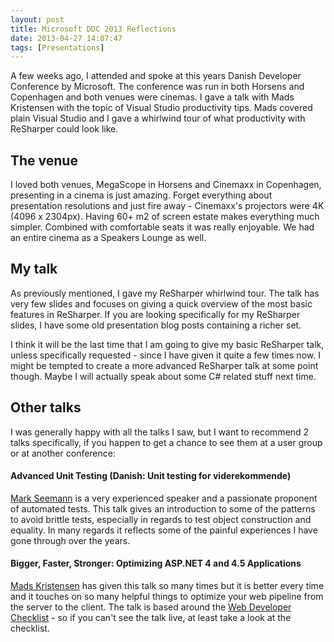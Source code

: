 ```yaml
---
layout: post
title: Microsoft DDC 2013 Reflections
date: 2013-04-27 14:07:47
tags: [Presentations]
---
```


A few weeks ago, I attended and spoke at this years Danish Developer Conference by Microsoft. The conference was run in both Horsens and Copenhagen and both venues were cinemas. I gave a talk with Mads Kristensen with the topic of Visual Studio productivity tips. Mads covered plain Visual Studio and I gave a whirlwind tour of what productivity with ReSharper could look like.

## The venue

I loved both venues, MegaScope in Horsens and Cinemaxx in Copenhagen, presenting in a cinema is just amazing. Forget everything about presentation resolutions and just fire away - Cinemaxx's projectors were 4K (4096 x 2304px). Having 60+ m2 of screen estate makes everything much simpler. Combined with comfortable seats it was really enjoyable. We had an entire cinema as a Speakers Lounge as well.

## My talk

As previously mentioned, I gave my ReSharper whirlwind tour. The talk has very few slides and focuses on giving a quick overview of the most basic features in ReSharper. If you are looking specifically for my ReSharper slides, I have some old presentation blog posts containing a richer set.

I think it will be the last time that I am going to give my basic ReSharper talk, unless specifically requested - since I have given it quite a few times now. I might be tempted to create a more advanced ReSharper talk at some point though. Maybe I will actually speak about some C# related stuff next time.

## Other talks

I was generally happy with all the talks I saw, but I want to recommend 2 talks specifically, if you happen to get a chance to see them at a user group or at another conference:

#### Advanced Unit Testing (Danish: Unit testing for viderekommende)

[Mark Seemann](http://blog.ploeh.dk/) is a very experienced speaker and a passionate proponent of automated tests. This talk gives an introduction to some of the patterns to avoid brittle tests, especially in regards to test object construction and equality. In many regards it reflects some of the painful experiences I have gone through over the years.

#### Bigger, Faster, Stronger: Optimizing ASP.NET 4 and 4.5 Applications

[Mads Kristensen](http://madskristensen.net/) has given this talk so many times but it is better every time and it touches on so many helpful things to optimize your web pipeline from the server to the client. The talk is based around the [Web Developer Checklist](http://webdevchecklist.com/) - so if you can't see the talk live, at least take a look at the checklist.
